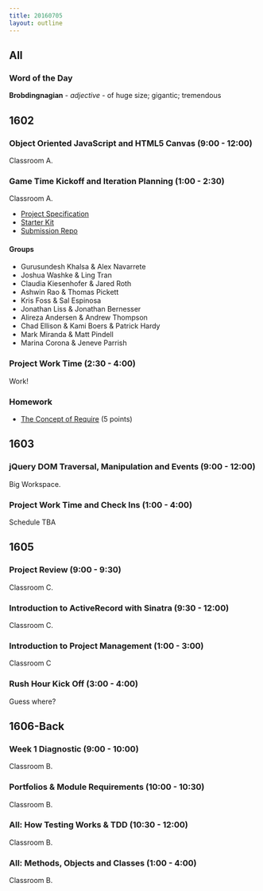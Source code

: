 ```yaml
---
title: 20160705
layout: outline
---
```


## All

### Word of the Day

**Brobdingnagian** - _adjective_ - of huge size; gigantic; tremendous


## 1602

### Object Oriented JavaScript and HTML5 Canvas (9:00 - 12:00)

Classroom A.

### Game Time Kickoff and Iteration Planning (1:00 - 2:30)

Classroom A.

- [Project Specification](https://github.com/turingschool/lesson_plans/blob/master/ruby_04-apis_and_scalability/gametime_project.markdown)
- [Starter Kit](https://github.com/turingschool-examples/game-time-starter-kit)
- [Submission Repo](https://github.com/turingschool/ruby-submissions/tree/master/1602/module_4_assignments/gametime)

#### Groups

* Gurusundesh Khalsa & Alex Navarrete
* Joshua Washke & Ling Tran
* Claudia Kiesenhofer & Jared Roth
* Ashwin Rao & Thomas Pickett
* Kris Foss & Sal Espinosa
* Jonathan Liss & Jonathan Bernesser
* Alireza Andersen & Andrew Thompson
* Chad Ellison & Kami Boers & Patrick Hardy
* Mark Miranda & Matt Pindell
* Marina Corona & Jeneve Parrish

### Project Work Time (2:30 - 4:00)

Work!

### Homework

- [The Concept of Require](https://gist.github.com/rrgayhart/ecfef18b681d0dca6ec2929c71e7c505) (5 points)


## 1603

### jQuery DOM Traversal, Manipulation and Events (9:00 - 12:00)

Big Workspace.

### Project Work Time and Check Ins (1:00 - 4:00)

Schedule TBA


## 1605

### Project Review (9:00 - 9:30)

Classroom C.

### Introduction to ActiveRecord with Sinatra (9:30 - 12:00)

Classroom C.

### Introduction to Project Management (1:00 - 3:00)

Classroom C

### Rush Hour Kick Off (3:00 - 4:00)

Guess where?


## 1606-Back

### Week 1 Diagnostic (9:00 - 10:00)

Classroom B.

### Portfolios & Module Requirements (10:00 - 10:30)

Classroom B.

### All: How Testing Works & TDD (10:30 - 12:00)

Classroom B.

### All: Methods, Objects and Classes (1:00 - 4:00)

Classroom B.
